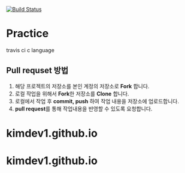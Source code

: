 [![Build Status](https://travis-ci.org/kimdev1/Practice.svg?branch=master)](https://travis-ci.org/kimdev1/Practice)

# Practice

travis ci 
c language


## Pull requset 방법
1. 해당 프로젝트의 저장소를 본인 계정의 저장소로 <b>Fork</b> 합니다.
2. 로컬 작업을 위해서 <b>Fork</b>한 저장소를 <b>Clone</b> 합니다.
3. 로컬에서 작업 후 <b>commit, push</b> 하여 작업 내용을 저장소에 업로드합니다.
4. <b>pull request</b>를 통해 작업내용을 반영할 수 있도록 요청합니다.
# kimdev1.github.io
# kimdev1.github.io
